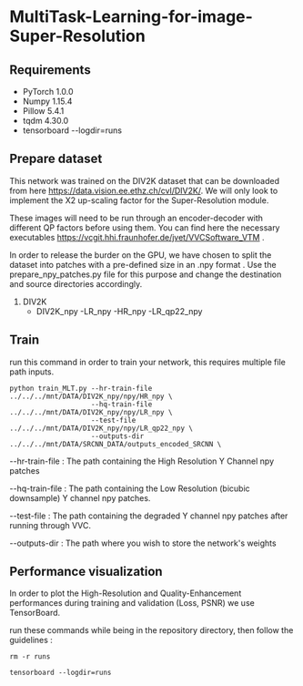 # MultiTask-Learning-for-image-Super-Resolution



## Requirements

- PyTorch 1.0.0
- Numpy 1.15.4
- Pillow 5.4.1
- tqdm 4.30.0
- tensorboard --logdir=runs



## Prepare dataset

This network was trained on the DIV2K dataset that can be downloaded from here https://data.vision.ee.ethz.ch/cvl/DIV2K/.
We will only look to implement the X2 up-scaling factor for the Super-Resolution module.

These images will need to be run through an encoder-decoder with different QP factors before using them. 
You can find here the necessary executables https://vcgit.hhi.fraunhofer.de/jvet/VVCSoftware_VTM .

In order to release the burder on the GPU, we have chosen to split the dataset into patches with a pre-defined size in an .npy format . 
Use the prepare_npy_patches.py file for this purpose and change the destination and source directories accordingly.

1. DIV2K
    - DIV2K_npy
        -LR_npy
        -HR_npy
        -LR_qp22_npy

      
## Train 


run this command in order to train your network, this requires multiple file path inputs. 
  ```
  python train_MLT.py --hr-train-file ../../../mnt/DATA/DIV2K_npy/npy/HR_npy \
                      --hq-train-file ../../../mnt/DATA/DIV2K_npy/npy/LR_npy \
                      --test-file ../../../mnt/DATA/DIV2K_npy/npy/LR_qp22_npy \
                      --outputs-dir ../../../mnt/DATA/SRCNN_DATA/outputs_encoded_SRCNN \
  ```
                      
                      
--hr-train-file : The path containing the High Resolution Y Channel npy patches

--hq-train-file : The path containing the Low Resolution (bicubic downsample) Y channel npy patches.

--test-file     : The path containing the degraded Y channel npy patches after running through VVC.

--outputs-dir   : The path where you wish to store the network's weights
                    
## Performance visualization

In order to plot the High-Resolution and Quality-Enhancement performances during training and validation (Loss, PSNR)  we use TensorBoard.

run these commands while being in the repository directory, then follow the guidelines : 
  ```
  rm -r runs 
  
  tensorboard --logdir=runs 
  ```
  
